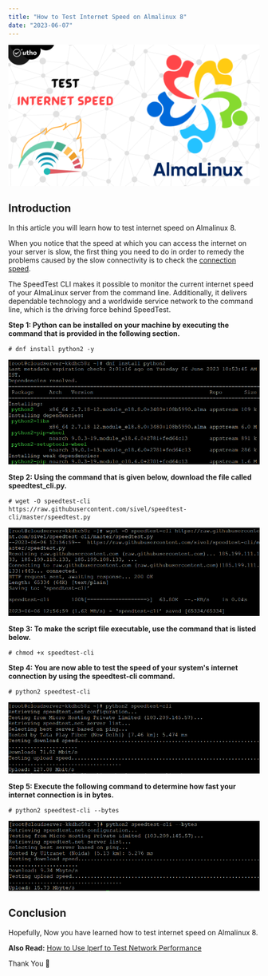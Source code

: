 ```yaml
---
title: "How to Test Internet Speed on Almalinux 8"
date: "2023-06-07"
---
```


![How to Test Internet Speed on Almalinux 8](images/How-to-Test-Internet-Speed-on-Almalinux-8-1-1024x576.png)

## Introduction

In this article you will learn how to test internet speed on Almalinux 8.

When you notice that the speed at which you can access the internet on your server is slow, the first thing you need to do in order to remedy the problems caused by the slow connectivity is to check the [connection speed](https://en.wikipedia.org/wiki/Speedtest.net).

The SpeedTest CLI makes it possible to monitor the current internet speed of your AlmaLinux server from the command line. Additionally, it delivers dependable technology and a worldwide service network to the command line, which is the driving force behind SpeedTest.

**Step 1: Python can be installed on your machine by executing the command that is provided in the following section.**

```
# dnf install python2 -y

```

![How to Test Internet Speed on Almalinux 8](images/image-1145.png)

**Step 2: Using the command that is given below, download the file called speedtest\_cli.py.**

```
# wget -O speedtest-cli https://raw.githubusercontent.com/sivel/speedtest-cli/master/speedtest.py

```

![How to Test Internet Speed on Almalinux 8](images/image-1144.png)

**Step 3: To make the script file executable, use the command that is listed below.**

```
# chmod +x speedtest-cli

```

**Step 4: You are now able to test the speed of your system's internet connection by using the speedtest-cli command.**

```
# python2 speedtest-cli

```

![speed test](images/image-1143.png)

**Step 5: Execute the following command to determine how fast your internet connection is in bytes.**

```
# python2 speedtest-cli --bytes

```

![test internet speed on Almalinux](images/image-1142.png)

## Conclusion

Hopefully, Now you have learned how to test internet speed on Almalinux 8.

**Also Read:** [How to Use Iperf to Test Network Performance](https://utho.com/docs/tutorial/how-to-use-iperf-to-test-network-performance/)

Thank You 🙂
